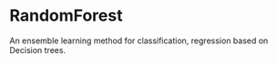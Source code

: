 # RandomForest
 An ensemble learning method for classification, regression based on Decision trees.
